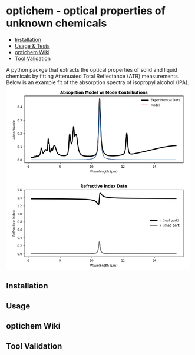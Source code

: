 # optichem - optical properties of unknown chemicals

<!--ts-->
   * [Installation](#installation)
   * [Usage & Tests](#usage)
   * [optichem Wiki](#optichemWiki)
   * [Tool Validation](#ToolValidation)
<!--te-->

A python packge that extracts the optical properties of solid and liquid chemicals by fitting Attenuated Total Reflectance (ATR) measurements. Below is an example fit of the absorption spectra of isopropyl alcohol (IPA). 
<img src="model_fit.gif" width="500" height="500"/> 



## Installation

## Usage

## optichem Wiki

## Tool Validation


